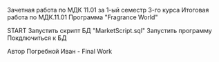 Зачетная работа по МДК 11.01 за 1-ый семестр 3-го курса
Итоговая работа по МДК.11.01 Программа "Fragrance World"

START
Запустить скрипт БД "MarketScript.sql"
Запустить программу 
Покдлючиться к БД

Автор
Погребной Иван - Final Work
